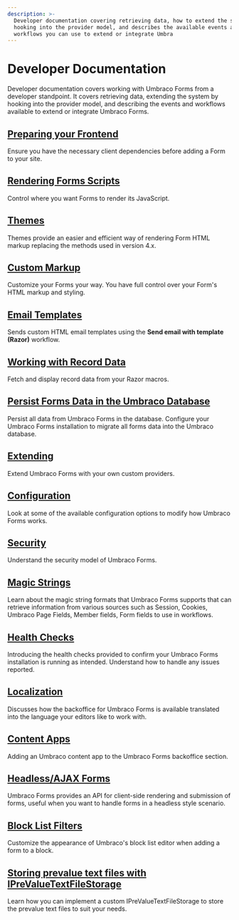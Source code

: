 ```yaml
---
description: >-
  Developer documentation covering retrieving data, how to extend the system by
  hooking into the provider model, and describes the available events and
  workflows you can use to extend or integrate Umbra
---
```


# Developer Documentation

Developer documentation covers working with Umbraco Forms from a developer standpoint. It covers retrieving data, extending the system by hooking into the provider model, and describing the events and workflows available to extend or integrate Umbraco Forms.

## [Preparing your Frontend](prepping-frontend.md)

Ensure you have the necessary client dependencies before adding a Form to your site.

## [Rendering Forms Scripts](rendering-scripts.md)

Control where you want Forms to render its JavaScript.

## [Themes](themes.md)

Themes provide an easier and efficient way of rendering Form HTML markup replacing the methods used in version 4.x.

## [Custom Markup](custom-markup.md)

Customize your Forms your way. You have full control over your Form's HTML markup and styling.

## [Email Templates](email-templates.md)

Sends custom HTML email templates using the **Send email with template (Razor)** workflow.

## [Working with Record Data](working-with-data.md)

Fetch and display record data from your Razor macros.

## [Persist Forms Data in the Umbraco Database](forms-in-the-database.md)

Persist all data from Umbraco Forms in the database. Configure your Umbraco Forms installation to migrate all forms data into the Umbraco database.

## [Extending](extending/)

Extend Umbraco Forms with your own custom providers.

## [Configuration](configuration/)

Look at some of the available configuration options to modify how Umbraco Forms works.

## [Security](security.md)

Understand the security model of Umbraco Forms.

## [Magic Strings](magic-strings.md)

Learn about the magic string formats that Umbraco Forms supports that can retrieve information from various sources such as Session, Cookies, Umbraco Page Fields, Member fields, Form fields to use in workflows.

## [Health Checks](healthchecks/)

Introducing the health checks provided to confirm your Umbraco Forms installation is running as intended. Understand how to handle any issues reported.

## [Localization](localization.md)

Discusses how the backoffice for Umbraco Forms is available translated into the language your editors like to work with.

## [Content Apps](contentapps.md)

Adding an Umbraco content app to the Umbraco Forms backoffice section.

## [Headless/AJAX Forms](ajaxforms.md)

Umbraco Forms provides an API for client-side rendering and submission of forms, useful when you want to handle forms in a headless style scenario.

## [Block List Filters](blocklistfilters.md)

Customize the appearance of Umbraco's block list editor when adding a form to a block.

## [Storing prevalue text files with IPreValueTextFileStorage](iprevaluetextfilestorage.md)

Learn how you can implement a custom IPreValueTextFileStorage to store the prevalue text files to suit your needs.
